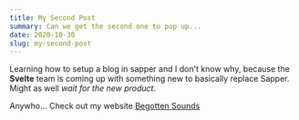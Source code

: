 ```yaml
---
title: My Second Post
summary: Can we get the second one to pop up...
date: 2020-10-30
slug: my-second-post
---
```


Learning how to setup a blog in sapper and I don't know why, because the **Svelte** team is coming up with something new to basically replace Sapper. Might as well _wait for the new product_.  

Anywho... Check out my website [Begotten Sounds](https://www.begottensounds.com)